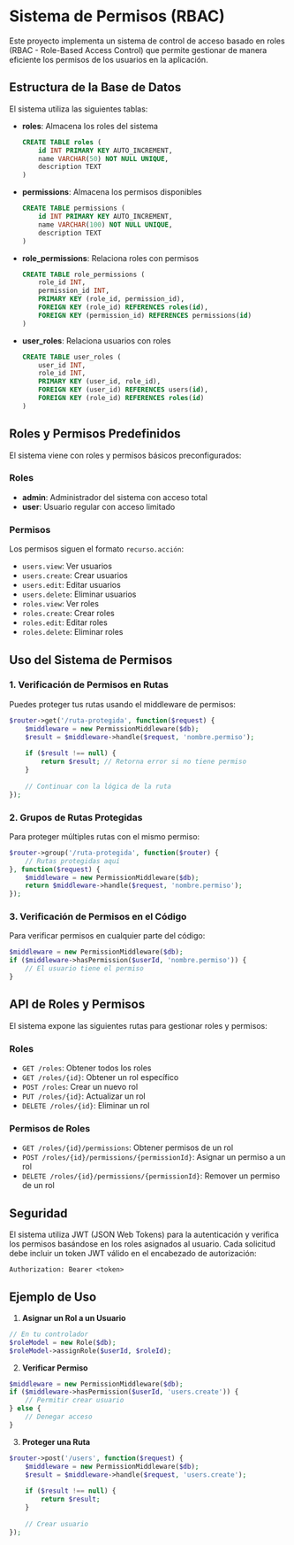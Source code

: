 # Sistema de Permisos (RBAC)

Este proyecto implementa un sistema de control de acceso basado en roles (RBAC - Role-Based Access Control) que permite gestionar de manera eficiente los permisos de los usuarios en la aplicación.

## Estructura de la Base de Datos

El sistema utiliza las siguientes tablas:

- **roles**: Almacena los roles del sistema
  ```sql
  CREATE TABLE roles (
      id INT PRIMARY KEY AUTO_INCREMENT,
      name VARCHAR(50) NOT NULL UNIQUE,
      description TEXT
  )
  ```

- **permissions**: Almacena los permisos disponibles
  ```sql
  CREATE TABLE permissions (
      id INT PRIMARY KEY AUTO_INCREMENT,
      name VARCHAR(100) NOT NULL UNIQUE,
      description TEXT
  )
  ```

- **role_permissions**: Relaciona roles con permisos
  ```sql
  CREATE TABLE role_permissions (
      role_id INT,
      permission_id INT,
      PRIMARY KEY (role_id, permission_id),
      FOREIGN KEY (role_id) REFERENCES roles(id),
      FOREIGN KEY (permission_id) REFERENCES permissions(id)
  )
  ```

- **user_roles**: Relaciona usuarios con roles
  ```sql
  CREATE TABLE user_roles (
      user_id INT,
      role_id INT,
      PRIMARY KEY (user_id, role_id),
      FOREIGN KEY (user_id) REFERENCES users(id),
      FOREIGN KEY (role_id) REFERENCES roles(id)
  )
  ```

## Roles y Permisos Predefinidos

El sistema viene con roles y permisos básicos preconfigurados:

### Roles
- **admin**: Administrador del sistema con acceso total
- **user**: Usuario regular con acceso limitado

### Permisos
Los permisos siguen el formato `recurso.acción`:
- `users.view`: Ver usuarios
- `users.create`: Crear usuarios
- `users.edit`: Editar usuarios
- `users.delete`: Eliminar usuarios
- `roles.view`: Ver roles
- `roles.create`: Crear roles
- `roles.edit`: Editar roles
- `roles.delete`: Eliminar roles

## Uso del Sistema de Permisos

### 1. Verificación de Permisos en Rutas

Puedes proteger tus rutas usando el middleware de permisos:

```php
$router->get('/ruta-protegida', function($request) {
    $middleware = new PermissionMiddleware($db);
    $result = $middleware->handle($request, 'nombre.permiso');
    
    if ($result !== null) {
        return $result; // Retorna error si no tiene permiso
    }
    
    // Continuar con la lógica de la ruta
});
```

### 2. Grupos de Rutas Protegidas

Para proteger múltiples rutas con el mismo permiso:

```php
$router->group('/ruta-protegida', function($router) {
    // Rutas protegidas aquí
}, function($request) {
    $middleware = new PermissionMiddleware($db);
    return $middleware->handle($request, 'nombre.permiso');
});
```

### 3. Verificación de Permisos en el Código

Para verificar permisos en cualquier parte del código:

```php
$middleware = new PermissionMiddleware($db);
if ($middleware->hasPermission($userId, 'nombre.permiso')) {
    // El usuario tiene el permiso
}
```

## API de Roles y Permisos

El sistema expone las siguientes rutas para gestionar roles y permisos:

### Roles
- `GET /roles`: Obtener todos los roles
- `GET /roles/{id}`: Obtener un rol específico
- `POST /roles`: Crear un nuevo rol
- `PUT /roles/{id}`: Actualizar un rol
- `DELETE /roles/{id}`: Eliminar un rol

### Permisos de Roles
- `GET /roles/{id}/permissions`: Obtener permisos de un rol
- `POST /roles/{id}/permissions/{permissionId}`: Asignar un permiso a un rol
- `DELETE /roles/{id}/permissions/{permissionId}`: Remover un permiso de un rol

## Seguridad

El sistema utiliza JWT (JSON Web Tokens) para la autenticación y verifica los permisos basándose en los roles asignados al usuario. Cada solicitud debe incluir un token JWT válido en el encabezado de autorización:

```
Authorization: Bearer <token>
```

## Ejemplo de Uso

1. **Asignar un Rol a un Usuario**
```php
// En tu controlador
$roleModel = new Role($db);
$roleModel->assignRole($userId, $roleId);
```

2. **Verificar Permiso**
```php
$middleware = new PermissionMiddleware($db);
if ($middleware->hasPermission($userId, 'users.create')) {
    // Permitir crear usuario
} else {
    // Denegar acceso
}
```

3. **Proteger una Ruta**
```php
$router->post('/users', function($request) {
    $middleware = new PermissionMiddleware($db);
    $result = $middleware->handle($request, 'users.create');
    
    if ($result !== null) {
        return $result;
    }
    
    // Crear usuario
});
```
